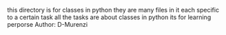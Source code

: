 this directory is for classes in python
they are many files in it each specific to a certain task
all the tasks are about classes in python
its for learning perporse
Author: D-Murenzi
